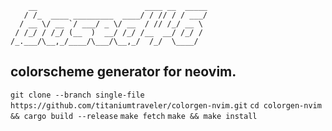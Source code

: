 ````
    __                        ____ __  _____
   / /_  ____ _________  ____/ / // / / ___/
  / __ \/ __ `/ ___/ _ \/ __  / // /_/ __ \ 
 / /_/ / /_/ (__  )  __/ /_/ /__  __/ /_/ / 
/_.___/\__,_/____/\___/\__,_/  /_/  \____/  
````

## colorscheme generator for neovim.

`git clone --branch single-file https://github.com/titaniumtraveler/colorgen-nvim.git`
`cd colorgen-nvim && cargo build --release`
`make fetch`
`make && make install`

